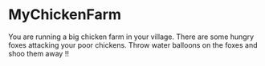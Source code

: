 # MyChickenFarm
You are running a big chicken farm in your village. There are some hungry foxes attacking your poor chickens. 
Throw water balloons on the foxes and shoo them away !!
